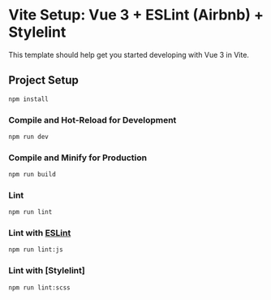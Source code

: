 # Vite Setup: Vue 3 + ESLint (Airbnb) + Stylelint

This template should help get you started developing with Vue 3 in Vite.

## Project Setup

```sh
npm install
```

### Compile and Hot-Reload for Development

```sh
npm run dev
```

### Compile and Minify for Production

```sh
npm run build
```

### Lint

```sh
npm run lint
```


### Lint with [ESLint](https://eslint.org/)

```sh
npm run lint:js
```

### Lint with [Stylelint]

```sh
npm run lint:scss
```
